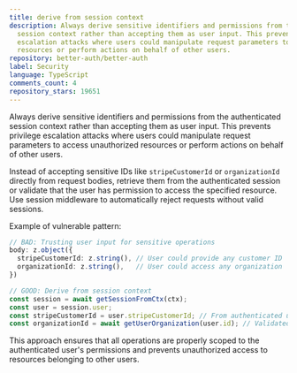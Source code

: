 ```yaml
---
title: derive from session context
description: Always derive sensitive identifiers and permissions from the authenticated
  session context rather than accepting them as user input. This prevents privilege
  escalation attacks where users could manipulate request parameters to access unauthorized
  resources or perform actions on behalf of other users.
repository: better-auth/better-auth
label: Security
language: TypeScript
comments_count: 4
repository_stars: 19651
---
```


Always derive sensitive identifiers and permissions from the authenticated session context rather than accepting them as user input. This prevents privilege escalation attacks where users could manipulate request parameters to access unauthorized resources or perform actions on behalf of other users.

Instead of accepting sensitive IDs like `stripeCustomerId` or `organizationId` directly from request bodies, retrieve them from the authenticated session or validate that the user has permission to access the specified resource. Use session middleware to automatically reject requests without valid sessions.

Example of vulnerable pattern:
```typescript
// BAD: Trusting user input for sensitive operations
body: z.object({
  stripeCustomerId: z.string(), // User could provide any customer ID
  organizationId: z.string(),   // User could access any organization
})

// GOOD: Derive from session context
const session = await getSessionFromCtx(ctx);
const user = session.user;
const stripeCustomerId = user.stripeCustomerId; // From authenticated user
const organizationId = await getUserOrganization(user.id); // Validated access
```

This approach ensures that all operations are properly scoped to the authenticated user's permissions and prevents unauthorized access to resources belonging to other users.
